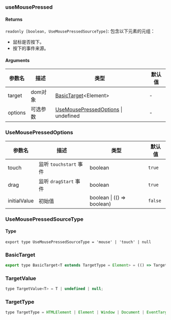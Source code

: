 ### useMousePressed

#### Returns
`readonly [boolean, UseMousePressedSourceType]`: 包含以下元素的元组：
- 鼠标是否按下。
- 按下的事件来源。

#### Arguments
|参数名|描述|类型|默认值|
|---|---|---|---|
|target|dom对象|[BasicTarget](#BasicTarget)&lt;Element&gt; |-|
|options|可选参数|[UseMousePressedOptions](#UseMousePressedOptions) \| undefined |-|

### UseMousePressedOptions

|参数名|描述|类型|默认值|
|---|---|---|---|
|touch|监听 `touchstart` 事件|boolean |`true`|
|drag|监听 `dragStart` 事件|boolean |`true`|
|initialValue|初始值|boolean \| (() => boolean) |`false`|

### UseMousePressedSourceType

#### Type

`export type UseMousePressedSourceType = 'mouse' | 'touch' | null`


### BasicTarget

```js
export type BasicTarget<T extends TargetType = Element> = (() => TargetValue<T>) | TargetValue<T> | MutableRefObject<TargetValue<T>>;
```

### TargetValue

```js
type TargetValue<T> = T | undefined | null;
```

### TargetType

```js
type TargetType = HTMLElement | Element | Window | Document | EventTarget;
```